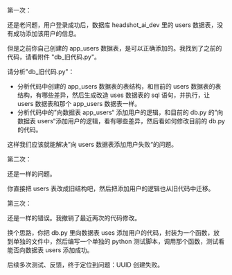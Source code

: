 第一次：

还是老问题，用户登录成功后，数据库 headshot_ai_dev 里的 users 数据表，没有成功添加该用户的信息。

但是之前你自己创建的 app_users 数据表，是可以正确添加的。我找到了之前的代码，请看附件 "db_旧代码.py"。

请分析"db_旧代码.py"：
- 分析代码中创建的 app_users 数据表的表结构，和目前的 users 数据表的表结构，有哪些差异，然后生成改造 uses 数据表的 sql 语句，并执行，让 users 数据表和那个 app_users 数据表一样。
- 分析代码中的”向数据表 app_users“ 添加用户的逻辑，和目前的 db.py 的”向数据表 users“添加用户的逻辑，看有哪些差异，然后看如何修改目前的 db.py 的代码。

这样我们应该就能解决”向 users 数据表添加用户失败“的问题。

第二次：

还是一样的问题。

你直接把 users 表改成旧结构吧，然后把添加用户的逻辑也从旧代码中迁移。

第三次：

还是一样的错误。我撤销了最近两次的代码修改。

换个思路，你把 db.py 里向数据表 uses 添加用户的代码，封装为一个函数，放到单独的文件中，然后编写一个单独的 python 测试脚本，调用那个函数，测试看能否向数据表 users 添加成功。

后续多次测试、反馈，终于定位到问题：UUID 创建失败。